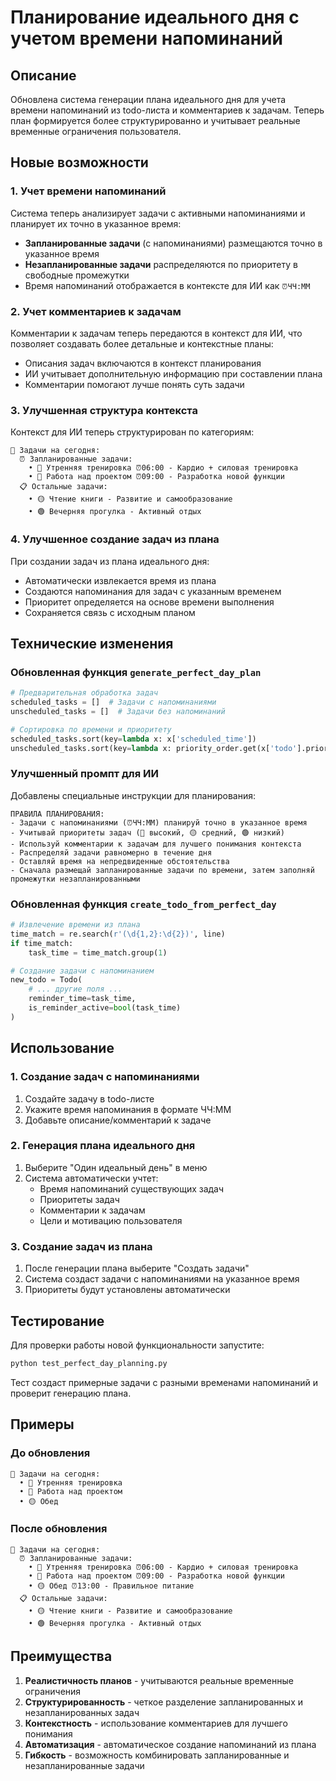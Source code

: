 # Планирование идеального дня с учетом времени напоминаний

## Описание

Обновлена система генерации плана идеального дня для учета времени напоминаний из todo-листа и комментариев к задачам. Теперь план формируется более структурированно и учитывает реальные временные ограничения пользователя.

## Новые возможности

### 1. Учет времени напоминаний

Система теперь анализирует задачи с активными напоминаниями и планирует их точно в указанное время:

- **Запланированные задачи** (с напоминаниями) размещаются точно в указанное время
- **Незапланированные задачи** распределяются по приоритету в свободные промежутки
- Время напоминаний отображается в контексте для ИИ как `⏰ЧЧ:ММ`

### 2. Учет комментариев к задачам

Комментарии к задачам теперь передаются в контекст для ИИ, что позволяет создавать более детальные и контекстные планы:

- Описания задач включаются в контекст планирования
- ИИ учитывает дополнительную информацию при составлении плана
- Комментарии помогают лучше понять суть задачи

### 3. Улучшенная структура контекста

Контекст для ИИ теперь структурирован по категориям:

```
📝 Задачи на сегодня:
  ⏰ Запланированные задачи:
    • 🔴 Утренняя тренировка ⏰06:00 - Кардио + силовая тренировка
    • 🔴 Работа над проектом ⏰09:00 - Разработка новой функции
  📋 Остальные задачи:
    • 🟡 Чтение книги - Развитие и самообразование
    • 🟢 Вечерняя прогулка - Активный отдых
```

### 4. Улучшенное создание задач из плана

При создании задач из плана идеального дня:

- Автоматически извлекается время из плана
- Создаются напоминания для задач с указанным временем
- Приоритет определяется на основе времени выполнения
- Сохраняется связь с исходным планом

## Технические изменения

### Обновленная функция `generate_perfect_day_plan`

```python
# Предварительная обработка задач
scheduled_tasks = []  # Задачи с напоминаниями
unscheduled_tasks = []  # Задачи без напоминаний

# Сортировка по времени и приоритету
scheduled_tasks.sort(key=lambda x: x['scheduled_time'])
unscheduled_tasks.sort(key=lambda x: priority_order.get(x['todo'].priority, 0), reverse=True)
```

### Улучшенный промпт для ИИ

Добавлены специальные инструкции для планирования:

```
ПРАВИЛА ПЛАНИРОВАНИЯ:
- Задачи с напоминаниями (⏰ЧЧ:ММ) планируй точно в указанное время
- Учитывай приоритеты задач (🔴 высокий, 🟡 средний, 🟢 низкий)
- Используй комментарии к задачам для лучшего понимания контекста
- Распределяй задачи равномерно в течение дня
- Оставляй время на непредвиденные обстоятельства
- Сначала размещай запланированные задачи по времени, затем заполняй промежутки незапланированными
```

### Обновленная функция `create_todo_from_perfect_day`

```python
# Извлечение времени из плана
time_match = re.search(r'(\d{1,2}:\d{2})', line)
if time_match:
    task_time = time_match.group(1)

# Создание задачи с напоминанием
new_todo = Todo(
    # ... другие поля ...
    reminder_time=task_time,
    is_reminder_active=bool(task_time)
)
```

## Использование

### 1. Создание задач с напоминаниями

1. Создайте задачу в todo-листе
2. Укажите время напоминания в формате ЧЧ:ММ
3. Добавьте описание/комментарий к задаче

### 2. Генерация плана идеального дня

1. Выберите "Один идеальный день" в меню
2. Система автоматически учтет:
   - Время напоминаний существующих задач
   - Приоритеты задач
   - Комментарии к задачам
   - Цели и мотивацию пользователя

### 3. Создание задач из плана

1. После генерации плана выберите "Создать задачи"
2. Система создаст задачи с напоминаниями на указанное время
3. Приоритеты будут установлены автоматически

## Тестирование

Для проверки работы новой функциональности запустите:

```bash
python test_perfect_day_planning.py
```

Тест создаст примерные задачи с разными временами напоминаний и проверит генерацию плана.

## Примеры

### До обновления
```
📝 Задачи на сегодня:
  • 🔴 Утренняя тренировка
  • 🔴 Работа над проектом
  • 🟡 Обед
```

### После обновления
```
📝 Задачи на сегодня:
  ⏰ Запланированные задачи:
    • 🔴 Утренняя тренировка ⏰06:00 - Кардио + силовая тренировка
    • 🔴 Работа над проектом ⏰09:00 - Разработка новой функции
    • 🟡 Обед ⏰13:00 - Правильное питание
  📋 Остальные задачи:
    • 🟡 Чтение книги - Развитие и самообразование
    • 🟢 Вечерняя прогулка - Активный отдых
```

## Преимущества

1. **Реалистичность планов** - учитываются реальные временные ограничения
2. **Структурированность** - четкое разделение запланированных и незапланированных задач
3. **Контекстность** - использование комментариев для лучшего понимания
4. **Автоматизация** - автоматическое создание напоминаний из плана
5. **Гибкость** - возможность комбинировать запланированные и незапланированные задачи

